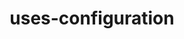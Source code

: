 ---
layout: default
title: uses-configuration
parent: App manifest file
grand_parent: App basics
nav_order: 27
---
